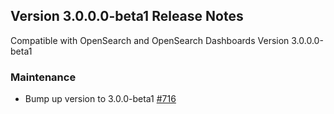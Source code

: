 ## Version 3.0.0.0-beta1 Release Notes
Compatible with OpenSearch and OpenSearch Dashboards Version 3.0.0.0-beta1

### Maintenance
* Bump up version to 3.0.0-beta1 [#716](https://github.com/opensearch-project/dashboards-maps/pull/716)